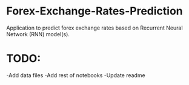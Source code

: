 # Forex-Exchange-Rates-Prediction
Application to predict forex exchange rates based on Recurrent Neural Network (RNN) model(s).

# TODO:
-Add data files
-Add rest of notebooks
-Update readme
